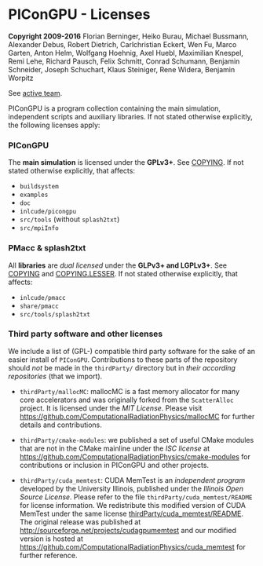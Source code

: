 PIConGPU - Licenses
================================================================================

**Copyright 2009-2016** Florian Berninger, Heiko Burau, Michael Bussmann,
                        Alexander Debus, Robert Dietrich, Carlchristian Eckert,
                        Wen Fu, Marco Garten, Anton Helm, Wolfgang Hoehnig,
                        Axel Huebl, Maximilian Knespel, Remi Lehe,
                        Richard Pausch, Felix Schmitt, Conrad Schumann,
                        Benjamin Schneider, Joseph Schuchart, Klaus Steiniger,
                        Rene Widera, Benjamin Worpitz

See [active team](README.md#active-team).

PIConGPU is a program collection containing the main simulation, independent
scripts and auxiliary libraries. If not stated otherwise explicitly, the
following licenses apply:


### PIConGPU

The **main simulation** is licensed under the **GPLv3+**. See
[COPYING](COPYING). If not stated otherwise explicitly, that affects:
 - `buildsystem`
 - `examples`
 - `doc`
 - `inlcude/picongpu`
 - `src/tools` (without `splash2txt`)
 - `src/mpiInfo`


### PMacc & splash2txt
 
All **libraries** are *dual licensed* under the **GLPv3+ and LGPLv3+**. See
[COPYING](COPYING) and [COPYING.LESSER](COPYING.LESSER).
If not stated otherwise explicitly, that affects:
 - `inlcude/pmacc`
 - `share/pmacc`
 - `src/tools/splash2txt`


### Third party software and other licenses

We include a list of (GPL-) compatible third party software for the sake
of an easier install of `PIConGPU`. Contributions to these parts of the
repository should *not* be made in the `thirdParty/` directory but in
*their according repositories* (that we import).

 - `thirdParty/mallocMC`:
   mallocMC is a fast memory allocator for many core accelerators and was
   originally forked from the `ScatterAlloc` project.
   It is licensed under the *MIT License*.
   Please visit
     https://github.com/ComputationalRadiationPhysics/mallocMC
   for further details and contributions.

 - `thirdParty/cmake-modules`:
   we published a set of useful CMake modules that are not in the
   CMake mainline under the *ISC license* at
     https://github.com/ComputationalRadiationPhysics/cmake-modules
   for contributions or inclusion in PIConGPU and other projects.

 - `thirdParty/cuda_memtest`:
   CUDA MemTest is an *independent program* developed by the University
   Illinois, published under the *Illinois Open Source License*.
   Please refer to the file `thirdParty/cuda_memtest/README` for license information.
   We redistribute this modified version of CUDA MemTest under the same license
   [thirdParty/cuda_memtest/README](thirdParty/cuda_memtest/README).
   The original release was published at
     http://sourceforge.net/projects/cudagpumemtest
   and our modified version is hosted at
     https://github.com/ComputationalRadiationPhysics/cuda_memtest
   for further reference.

